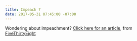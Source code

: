 ```yaml
---
title: Impeach ?
date: 2017-05-31 07:45:00 -07:00
---
```


Wondering about impeachment?  [Click here for an article](https://fivethirtyeight.com/features/chance-donald-trump-impeached/), from  [FiveThirtyEight](https://en.wikipedia.org/wiki/FiveThirtyEight)
